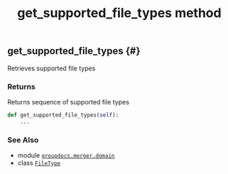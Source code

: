 ﻿---
title: get_supported_file_types method
second_title: GroupDocs.Merger for Python via .NET API References
description: 
type: docs
url: /python-net/groupdocs.merger.domain/filetype/get_supported_file_types/
is_root: false
weight: 40
---

## get_supported_file_types {#}

Retrieves supported file types


### Returns 


Returns sequence of supported file types


```python
def get_supported_file_types(self):
    ...
```





### See Also
* module [`groupdocs.merger.domain`](../../)
* class [`FileType`](/merger/python-net/groupdocs.merger.domain/filetype)
